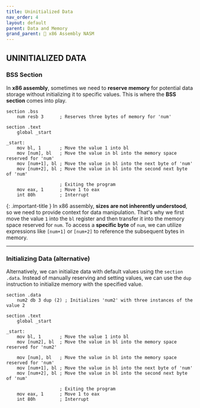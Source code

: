 ```yaml
---
title: Uninitialized Data
nav_order: 4
layout: default
parent: Data and Memory
grand_parent: 🔲 x86 Assembly NASM
---
```


## **UNINITIALIZED DATA**

### **BSS Section**

In **x86 assembly**, sometimes we need to **reserve memory** for potential data storage without initializing it to specific values. This is where the **BSS section** comes into play.

```
section .bss
    num resb 3      ; Reserves three bytes of memory for 'num'

section .text
    global _start

_start:
    mov bl, 1       ; Move the value 1 into bl
    mov [num], bl   ; Move the value in bl into the memory space reserved for 'num'
    mov [num+1], bl ; Move the value in bl into the next byte of 'num'
    mov [num+2], bl ; Move the value in bl into the second next byte of 'num'

                    ; Exiting the program
    mov eax, 1      ; Move 1 to eax
    int 80h         ; Interrupt
```

{: .important-title }
In x86 assembly, **sizes are not inherently understood**, so we need to provide context for data manipulation. That's why we first move the value `1` into the `bl` register and then transfer it into the memory space reserved for `num`. To access a **specific byte** of `num`, we can utilize expressions like `[num+1]` or `[num+2]` to reference the subsequent bytes in memory.

----

### **Initializing Data (alternative)**

Alternatively, we can initialize data with default values using the `section .data`. Instead of manually reserving and setting values, we can use the `dup` instruction to initialize memory with the specified value.

```
section .data
    num2 db 3 dup (2) ; Initializes 'num2' with three instances of the value 2

section .text
    global _start

_start:
    mov bl, 1       ; Move the value 1 into bl
    mov [num2], bl  ; Move the value in bl into the memory space reserved for 'num2'

    mov [num], bl   ; Move the value in bl into the memory space reserved for 'num'
    mov [num+1], bl ; Move the value in bl into the next byte of 'num'
    mov [num+2], bl ; Move the value in bl into the second next byte of 'num'

                    ; Exiting the program
    mov eax, 1      ; Move 1 to eax
    int 80h         ; Interrupt
```